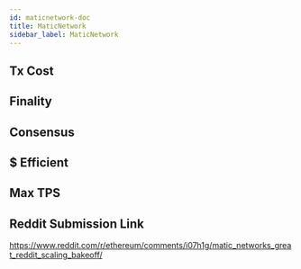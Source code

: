 ```yaml
---
id: maticnetwork-doc
title: MaticNetwork
sidebar_label: MaticNetwork
---
```


## Tx Cost

## Finality

## Consensus

## $ Efficient

## Max TPS

## Reddit Submission Link

https://www.reddit.com/r/ethereum/comments/i07h1g/matic_networks_great_reddit_scaling_bakeoff/
